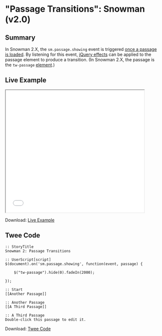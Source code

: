 # "Passage Transitions": Snowman (v2.0)

## Summary

In Snowman 2.X, the `sm.passage.showing` event is triggered [once a passage is loaded](https://videlais.github.io/snowman/2/events/passage_events.html). By listening for this event, [jQuery effects](https://api.jquery.com/category/effects/) can be applied to the passage element to produce a transition. (In Snowman 2.X, the passage is the `tw-passage` [element](https://videlais.github.io/snowman/2/htmlandcss/elements.html).)

## Live Example

<section>
<iframe src="snowman_2_passagetransitions_example.html" height=400 width=90%></iframe>

Download: <a href="snowman_2_passagetransitions_example.html" target="_blank">Live Example</a>
</section>

## Twee Code

```twee
:: StoryTitle
Snowman 2: Passage Transitions

:: UserScript[script]
$(document).on('sm.passage.showing', function(event, passage) {

	$("tw-passage").hide(0).fadeIn(2000);

});

:: Start
[[Another Passage]]

:: Another Passage
[[A Third Passage]]

:: A Third Passage
Double-click this passage to edit it.

```

Download: <a href="snowman_2_passagetransitions_twee.txt" target="_blank">Twee Code</a>
